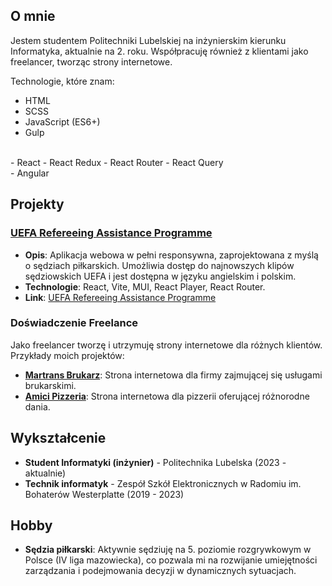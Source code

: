 ## O mnie

Jestem studentem Politechniki Lubelskiej na inżynierskim kierunku Informatyka, aktualnie na 2. roku. Współpracuję również z klientami jako freelancer, tworząc strony internetowe.

Technologie, które znam: 
- HTML
- SCSS
- JavaScript (ES6+)
- Gulp
<br />
- React
- React Redux
- React Router
- React Query
<br />
- Angular

## Projekty

### **[UEFA Refereeing Assistance Programme](https://github.com/Kupi403/UEFA-RAP-REACT)**

- **Opis**: Aplikacja webowa w pełni responsywna, zaprojektowana z myślą o sędziach piłkarskich. Umożliwia dostęp do najnowszych klipów sędziowskich UEFA i jest dostępna w języku angielskim i polskim.
- **Technologie**: React, Vite, MUI, React Player, React Router.
- **Link**: [UEFA Refereeing Assistance Programme](https://github.com/Kupi403/UEFA-RAP-REACT)

### Doświadczenie Freelance

Jako freelancer tworzę i utrzymuję strony internetowe dla różnych klientów. Przykłady moich projektów:

- **[Martrans Brukarz](https://martransbrukarz.pl)**: Strona internetowa dla firmy zajmującej się usługami brukarskimi.
- **[Amici Pizzeria](https://amicipizzeria.pl)**: Strona internetowa dla pizzerii oferującej różnorodne dania.

## Wykształcenie

- **Student Informatyki (inżynier)** - Politechnika Lubelska (2023 - aktualnie)
- **Technik informatyk** - Zespół Szkół Elektronicznych w Radomiu im. Bohaterów Westerplatte (2019 - 2023)

## Hobby

- **Sędzia piłkarski**: Aktywnie sędziuję na 5. poziomie rozgrywkowym w Polsce (IV liga mazowiecka), co pozwala mi na rozwijanie umiejętności zarządzania i podejmowania decyzji w dynamicznych sytuacjach.
